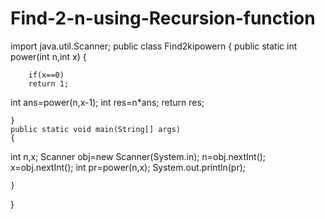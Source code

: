 # Find-2-n-using-Recursion-function
import java.util.Scanner;
public class Find2kipowern {
    public static int power(int n,int x)
    {
        
        if(x==0)
        return 1;
int ans=power(n,x-1);
int res=n*ans;
return res;

    }
    public static void main(String[] args)
    {
  int n,x;
Scanner obj=new Scanner(System.in);
n=obj.nextInt();
x=obj.nextInt();
int pr=power(n,x);
System.out.println(pr);

    }
    
}
